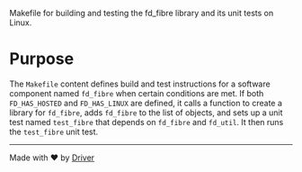 <!--------------------------------------------------------------------------------->
<!-- IMPORTANT: This file is auto-generated by Driver (https://driver.ai). -------->
<!-- Manual edits may be overwritten on future commits. --------------------------->
<!--------------------------------------------------------------------------------->

Makefile for building and testing the fd_fibre library and its unit tests on Linux.

# Purpose
The `Makefile` content defines build and test instructions for a software component named `fd_fibre` when certain conditions are met. If both `FD_HAS_HOSTED` and `FD_HAS_LINUX` are defined, it calls a function to create a library for `fd_fibre`, adds `fd_fibre` to the list of objects, and sets up a unit test named `test_fibre` that depends on `fd_fibre` and `fd_util`. It then runs the `test_fibre` unit test.

---
Made with ❤️ by [Driver](https://www.driver.ai/)